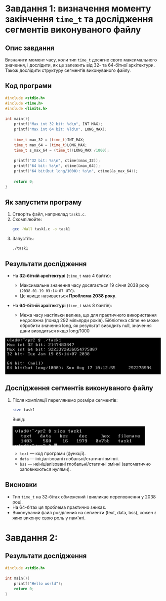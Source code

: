 # Завдання 1: визначення моменту закінчення `time_t` та дослідження сегментів виконуваного файлу

## Опис завдання
Визначити момент часу, коли тип `time_t` досягне свого максимального значення, і дослідити, як це залежить від 32- та 64-бітної архітектури. Також дослідити структуру сегментів виконуваного файлу.

## Код програми

```c
#include <stdio.h>
#include <time.h>
#include <limits.h>

int main(){
	printf("Max int 32 bit: %d\n", INT_MAX);
	printf("Max int 64 bit: %ld\n", LONG_MAX);
	
	time_t max_32 = (time_t)INT_MAX;
	time_t max_64 = (time_t)LONG_MAX;
	time_t s_max_64 = (time_t)(LONG_MAX /1000);

	printf("32 bit: %s\n", ctime(&max_32));
	printf("64 bit: %s\n", ctime(&max_64));
	printf("64 bit(but long/1000): %s\n", ctime(&s_max_64));

	return 0;
}
```

## Як запустити програму
1. Створіть файл, наприклад `task1.c`.
2. Скомпілюйте:
   ```bash
   gcc -Wall task1.c -o task1
   ```
3. Запустіть:
   ```bash
   ./task1
   ```

## Результати дослідження

- На **32-бітній архітектурі** (`time_t` має 4 байти):
  - Максимальне значення часу досягається 19 січня 2038 року (`2038-01-19 03:14:07 UTC`).
  - Це явище називається **Проблема 2038 року**.

- На **64-бітній архітектурі** (`time_t` має 8 байтів):
  - Межа часу настільки велика, що для практичного використання недосяжна (понад 292 мільярди років).            Бібліотека ctime не може обробити значення long, як результат виводить null, значення дани виводиться 
    якщо long/1000
    
![Скриншот виконання](task1_1.png)
## Дослідження сегментів виконуваного файлу

1. Після компіляції переглянемо розміри сегментів:

   ```bash
   size task1
   ```

   Вивід:

   ![Вивід](size.png)
   

   - `text` — код програми (функції).
   - `data` — ініціалізовані глобальні/статичні змінні.
   - `bss` — неініціалізовані глобальні/статичні змінні (автоматично заповнюються нулями).
## Висновки

- Тип `time_t` на 32-бітах обмежений і викликає переповнення у 2038 році.
- На 64-бітах ця проблема практично зникає.
- Виконуваний файл розділений на сегменти (text, data, bss), кожен з яких виконує свою роль у пам'яті.


# Завдання 2:
## Результати дослідження

```c
#include <stdio.h>

int main(){
	printf("Hello world");
	return 0;
}
```
